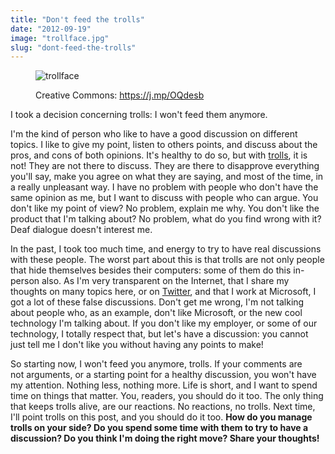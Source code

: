 ```yaml
---
title: "Don't feed the trolls"
date: "2012-09-19"
image: "trollface.jpg"
slug: "dont-feed-the-trolls"
---
```


<figure>

![](images/trollface.jpg "trollface")

<figcaption>

Creative Commons: https://j.mp/OQdesb

</figcaption>

</figure>

I took a decision concerning trolls: I won't feed them anymore.

I'm the kind of person who like to have a good discussion on different topics. I like to give my point, listen to others points, and discuss about the pros, and cons of both opinions. It's healthy to do so, but with [trolls](https://en.wikipedia.org/wiki/Troll_(Internet)), it is not! They are not there to discuss. They are there to disapprove everything you'll say, make you agree on what they are saying, and most of the time, in a really unpleasant way. I have no problem with people who don't have the same opinion as me, but I want to discuss with people who can argue. You don't like my point of view? No problem, explain me why. You don't like the product that I'm talking about? No problem, what do you find wrong with it? Deaf dialogue doesn't interest me.

In the past, I took too much time, and energy to try to have real discussions with these people. The worst part about this is that trolls are not only people that hide themselves besides their computers: some of them do this in-person also. As I'm very transparent on the Internet, that I share my thoughts on many topics here, or on [Twitter](https://twitter.com/fharper), and that I work at Microsoft, I got a lot of these false discussions. Don't get me wrong, I'm not talking about people who, as an example, don't like Microsoft, or the new cool technology I'm talking about. If you don't like my employer, or some of our technology, I totally respect that, but let's have a discussion: you cannot just tell me I don't like you without having any points to make!

So starting now, I won't feed you anymore, trolls. If your comments are not arguments, or a starting point for a healthy discussion, you won't have my attention. Nothing less, nothing more. Life is short, and I want to spend time on things that matter. You, readers, you should do it too. The only thing that keeps trolls alive, are our reactions. No reactions, no trolls. Next time, I'll point trolls on this post, and you should do it too. **How do you manage trolls on your side? Do you spend some time with them to try to have a discussion? Do you think I'm doing the right move? Share your thoughts!**
